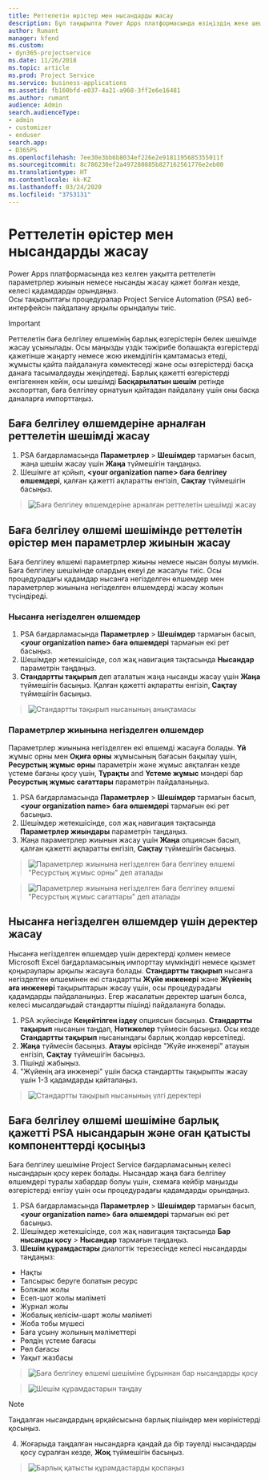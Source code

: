 ```yaml
---
title: Реттелетін өрістер мен нысандарды жасау
description: Бұл тақырыпта Power Apps платформасында өзіңіздің жеке шешіміңізде параметрлер жиыны мен нысандарды жасау жолы түсіндіріледі.
author: Rumant
manager: kfend
ms.custom:
- dyn365-projectservice
ms.date: 11/26/2018
ms.topic: article
ms.prod: Project Service
ms.service: business-applications
ms.assetid: fb160bfd-e037-4a21-a968-3ff2e6e16481
ms.author: rumant
audience: Admin
search.audienceType:
- admin
- customizer
- enduser
search.app:
- D365PS
ms.openlocfilehash: 7ee30e3bb6b8034ef226e2e9181195685355011f
ms.sourcegitcommit: 8c786230ef2a497280885b827162561776e2eb00
ms.translationtype: HT
ms.contentlocale: kk-KZ
ms.lasthandoff: 03/24/2020
ms.locfileid: "3753131"
---
```

# <a name="create-custom-fields-and-entities"></a>Реттелетін өрістер мен нысандарды жасау 

Power Apps платформасында кез келген уақытта реттелетін параметрлер жиынын немесе нысанды жасау қажет болған кезде, келесі қадамдарды орындаңыз.  
Осы тақырыптағы процедуралар Project Service Automation (PSA) веб-интерфейсін пайдалану арқылы орындалуы тиіс.

> [!IMPORTANT]
> Реттелетін баға белгілеу өлшемінің барлық өзгерістерін бөлек шешімде жасау ұсынылады. Осы маңызды үздік тәжірибе болашақта өзгерістерді қажетінше жаңарту немесе жою икемділігін қамтамасыз етеді, жұмысты қайта пайдалануға көмектеседі және осы өзгерістерді басқа данаға тасымалдауды жеңілдетеді. Барлық қажетті өзгерістерді енгізгеннен кейін, осы шешімді **Басқарылатын шешім** ретінде экспорттап, баға белгілеу орнатуын қайтадан пайдалану үшін оны басқа даналарға импорттаңыз.


## <a name="create-a-custom-solution-for-pricing-dimensions"></a>Баға белгілеу өлшемдеріне арналған реттелетін шешімді жасау
1. PSA бағдарламасында **Параметрлер** > **Шешімдер** тармағын басып, жаңа шешім жасау үшін **Жаңа** түймешігін таңдаңыз. 
2. Шешімге ат қойып, **\<your organization name> баға белгілеу өлшемдері**, қалған қажетті ақпаратты енгізіп, **Сақтау** түймешігін басыңыз.

> ![Баға белгілеу өлшемдеріне арналған реттелетін шешімді жасау](media/Creation-of-custom-pricing-dimension-solution.PNG)
  
## <a name="create-custom-fields-and-option-sets-in-the-pricing-dimension-solution"></a>Баға белгілеу өлшемі шешімінде реттелетін өрістер мен параметрлер жиынын жасау

Баға белгілеу өлшемі параметрлер жиыны немесе нысан болуы мүмкін. Баға белгілеу шешімінде олардың екеуі де жасалуы тиіс. Осы процедурадағы қадамдар нысанға негізделген өлшемдер мен параметрлер жиынына негізделген өлшемдерді жасау жолын түсіндіреді.

### <a name="entity-based-dimensions"></a>Нысанға негізделген өлшемдер

1. PSA бағдарламасында **Параметрлер** > **Шешімдер** тармағын басып, **\<your organization name> баға өлшемдері** тармағын екі рет басыңыз.
2. Шешімдер жетекшісінде, сол жақ навигация тақтасында **Нысандар** параметрін таңдаңыз.
3. **Стандартты тақырып** деп аталатын жаңа нысанды жасау үшін **Жаңа** түймешігін басыңыз. Қалған қажетті ақпаратты енгізіп, **Сақтау** түймешігін басыңыз.

> ![Стандартты тақырып нысанының анықтамасы](media/Standard-Title-entity-definition.png)


### <a name="option-set-based-dimensions"></a>Параметрлер жиынына негізделген өлшемдер 
Параметрлер жиынына негізделген екі өлшемді жасауға болады. **Үй** жұмыс орны мен **Оқиға орны** жұмысының бағасын бақылау үшін, **Ресурстың жұмыс орны** параметрін және жұмыс аяқталған кезде үстеме бағаны қосу үшін, **Тұрақты** and **Үстеме жұмыс** мәндері бар **Ресурстың жұмыс сағаттары** параметрін пайдаланыңыз.


1. PSA бағдарламасында **Параметрлер** > **Шешімдер** тармағын басып, **\<your organization name> баға өлшемдері** тармағын екі рет басыңыз. 
2. Шешімдер жетекшісінде, сол жақ навигация тақтасында  **Параметрлер жиындары** параметрін таңдаңыз. 
3. Жаңа параметрлер жиынын жасау үшін **Жаңа** опциясын басып, қалған қажетті ақпаратты енгізіп, **Сақтау** түймешігін басыңыз.

> ![Параметрлер жиынына негізделген баға белгілеу өлшемі "Ресурстың жұмыс орны" деп аталады ](media/Option-set-PD-called-Resource-Work-Location.png)

> ![Параметрлер жиынына негізделген баға белгілеу өлшемі "Ресурстың жұмыс сағаттары" деп аталады ](media/Option-set-PD-called-Resource-Work-Hours.PNG)


## <a name="create-data-for-entity-based-dimensions"></a>Нысанға негізделген өлшемдер үшін деректер жасау

Нысанға негізделген өлшемдер үшін деректерді қолмен немесе Microsoft Excel бағдарламасының импорттау мүмкіндігі немесе қызмет қоңыраулары арқылы жасауға болады. **Стандартты тақырып** нысанға негізделген өлшемінен екі стандартты **Жүйе инженері** және **Жүйенің аға инженері** тақырыптарын жасау үшін, осы процедурадағы қадамдарды пайдаланыңыз. Егер жасалатын деректер шағын болса, келесі мысалдағыдай стандартты пішінді пайдалануға болады.

1. PSA жүйесінде **Кеңейтілген іздеу** опциясын басыңыз. **Стандартты тақырып** нысанын таңдап, **Нәтижелер** түймесін басыңыз. Осы кезде **Стандартты тақырып** нысанындағы барлық жолдар көрсетіледі.
2. **Жаңа** түймесін басыңыз. **Атауы** өрісінде "Жүйе инженері" атауын енгізіп, **Сақтау** түймешігін басыңыз.
3. Пішінді жабыңыз. 
4. "Жүйенің аға инженері" үшін басқа стандартты тақырыпты жасау үшін 1-3 қадамдарды қайталаңыз.

> ![Стандартты тақырып нысанының үлгі деректері ](media/ST-data.png)

## <a name="add-all-required-psa-entities-and-related-components-to-the-pricing-dimension-solution"></a>Баға белгілеу өлшемі шешіміне барлық қажетті PSA нысандарын және оған қатысты компоненттерді қосыңыз
Баға белгілеу шешіміне Project Service бағдарламасының келесі нысандарын қосу керек болады. Нысандар жаңа баға белгілеу өлшемдері туралы хабардар болуы үшін, схемаға кейбір маңызды өзгерістерді енгізу үшін осы процедурадағы қадамдарды орындаңыз.

1. PSA бағдарламасында **Параметрлер** > **Шешімдер** тармағын басып, **\<your organization name> баға өлшемдері** тармағын екі рет басыңыз. 
2. Шешімдер жетекшісінде, сол жақ навигация тақтасында **Бар нысанды қосу** > **Нысандар** тармағын таңдаңыз.
3. **Шешім құрамдастары** диалогтік терезесінде келесі нысандарды таңдаңыз:

- Нақты
- Тапсырыс беруге болатын ресурс
- Болжам жолы
- Есеп-шот жолы мәліметі
- Журнал жолы
- Жобалық келісім-шарт жолы мәліметі
- Жоба тобы мүшесі
- Баға ұсыну жолының мәліметтері
- Рөлдің үстеме бағасы
- Рөл бағасы 
- Уақыт жазбасы 

> ![Баға белгілеу өлшемі шешіміне бұрыннан бар нысандарды қосу](media/Existing-entities-to-PD-solution.png)

> ![Шешім құрамдастарын таңдау](media/Dimension-Components.png)

> [!NOTE]
> Таңдалған нысандардың әрқайсысына барлық пішіндер мен көріністерді қосыңыз.

4. Жоғарыда таңдалған нысандарға қандай да бір тәуелді нысандарды қосу сұралған кезде, **Жоқ** түймешігін басыңыз.

> ![Барлық қатысты құрамдастарды қоспаңыз](media/Do-not-include-required.png)


